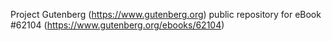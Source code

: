 Project Gutenberg (https://www.gutenberg.org) public repository for eBook #62104 (https://www.gutenberg.org/ebooks/62104)

